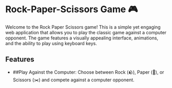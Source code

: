 # Rock-Paper-Scissors Game 🎮  
Welcome to the Rock Paper Scissors game! This is a simple yet engaging web application that allows you to play the classic game against a computer opponent. The game features a visually appealing interface, animations, and the ability to play using keyboard keys.

## Features
- ##Play Against the Computer: Choose between Rock (🪨), Paper (📃), or Scissors (✂️) and compete against a computer opponent.

